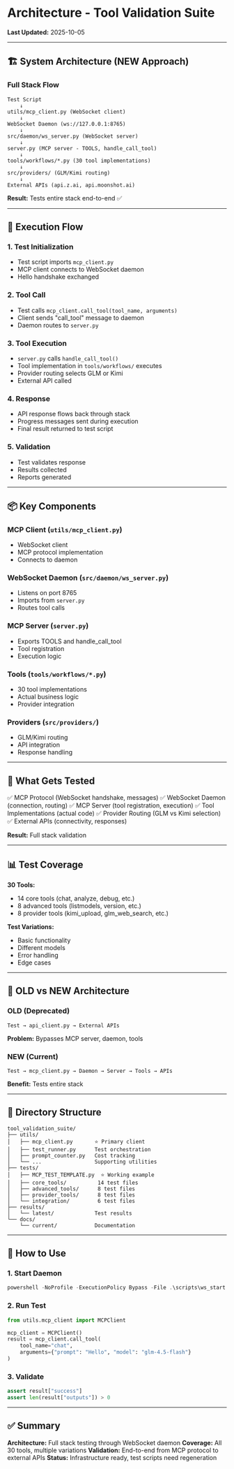 # Architecture - Tool Validation Suite

**Last Updated:** 2025-10-05

---

## 🏗️ System Architecture (NEW Approach)

### Full Stack Flow

```
Test Script
    ↓
utils/mcp_client.py (WebSocket client)
    ↓
WebSocket Daemon (ws://127.0.0.1:8765)
    ↓
src/daemon/ws_server.py (WebSocket server)
    ↓
server.py (MCP server - TOOLS, handle_call_tool)
    ↓
tools/workflows/*.py (30 tool implementations)
    ↓
src/providers/ (GLM/Kimi routing)
    ↓
External APIs (api.z.ai, api.moonshot.ai)
```

**Result:** Tests entire stack end-to-end ✅

---

## 🔄 Execution Flow

### 1. Test Initialization
- Test script imports `mcp_client.py`
- MCP client connects to WebSocket daemon
- Hello handshake exchanged

### 2. Tool Call
- Test calls `mcp_client.call_tool(tool_name, arguments)`
- Client sends "call_tool" message to daemon
- Daemon routes to `server.py`

### 3. Tool Execution
- `server.py` calls `handle_call_tool()`
- Tool implementation in `tools/workflows/` executes
- Provider routing selects GLM or Kimi
- External API called

### 4. Response
- API response flows back through stack
- Progress messages sent during execution
- Final result returned to test script

### 5. Validation
- Test validates response
- Results collected
- Reports generated

---

## 📦 Key Components

### MCP Client (`utils/mcp_client.py`)
- WebSocket client
- MCP protocol implementation
- Connects to daemon

### WebSocket Daemon (`src/daemon/ws_server.py`)
- Listens on port 8765
- Imports from `server.py`
- Routes tool calls

### MCP Server (`server.py`)
- Exports TOOLS and handle_call_tool
- Tool registration
- Execution logic

### Tools (`tools/workflows/*.py`)
- 30 tool implementations
- Actual business logic
- Provider integration

### Providers (`src/providers/`)
- GLM/Kimi routing
- API integration
- Response handling

---

## 🎯 What Gets Tested

✅ MCP Protocol (WebSocket handshake, messages)
✅ WebSocket Daemon (connection, routing)
✅ MCP Server (tool registration, execution)
✅ Tool Implementations (actual code)
✅ Provider Routing (GLM vs Kimi selection)
✅ External APIs (connectivity, responses)

**Result:** Full stack validation

---

## 📊 Test Coverage

**30 Tools:**
- 14 core tools (chat, analyze, debug, etc.)
- 8 advanced tools (listmodels, version, etc.)
- 8 provider tools (kimi_upload, glm_web_search, etc.)

**Test Variations:**
- Basic functionality
- Different models
- Error handling
- Edge cases

---

## 🔧 OLD vs NEW Architecture

### OLD (Deprecated)
```
Test → api_client.py → External APIs
```
**Problem:** Bypasses MCP server, daemon, tools

### NEW (Current)
```
Test → mcp_client.py → Daemon → Server → Tools → APIs
```
**Benefit:** Tests entire stack

---

## 📁 Directory Structure

```
tool_validation_suite/
├── utils/
│   ├── mcp_client.py       ⭐ Primary client
│   ├── test_runner.py      Test orchestration
│   ├── prompt_counter.py   Cost tracking
│   └── ...                 Supporting utilities
├── tests/
│   ├── MCP_TEST_TEMPLATE.py  ⭐ Working example
│   ├── core_tools/          14 test files
│   ├── advanced_tools/      8 test files
│   ├── provider_tools/      8 test files
│   └── integration/         6 test files
├── results/
│   └── latest/             Test results
└── docs/
    └── current/            Documentation
```

---

## 🚀 How to Use

### 1. Start Daemon
```powershell
powershell -NoProfile -ExecutionPolicy Bypass -File .\scripts\ws_start.ps1 -Restart
```

### 2. Run Test
```python
from utils.mcp_client import MCPClient

mcp_client = MCPClient()
result = mcp_client.call_tool(
    tool_name="chat",
    arguments={"prompt": "Hello", "model": "glm-4.5-flash"}
)
```

### 3. Validate
```python
assert result["success"]
assert len(result["outputs"]) > 0
```

---

## ✅ Summary

**Architecture:** Full stack testing through WebSocket daemon
**Coverage:** All 30 tools, multiple variations
**Validation:** End-to-end from MCP protocol to external APIs
**Status:** Infrastructure ready, test scripts need regeneration

